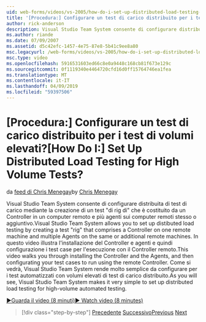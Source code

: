 ```yaml
---
uid: web-forms/videos/vs-2005/how-do-i-set-up-distributed-load-testing-for-high-volume-tests
title: '[Procedura:] Configurare un test di carico distribuito per i test di volumi elevati? | Microsoft Docs'
author: rick-anderson
description: Visual Studio Team System consente di configurare distribuita di test di carico mediante la creazione di un test 'di rig di' che è costituito da un Controller in un computer remoto e multipl...
ms.author: riande
ms.date: 07/09/2007
ms.assetid: d5c42efc-1457-4e75-87e8-5b41c9ee8a80
msc.legacyurl: /web-forms/videos/vs-2005/how-do-i-set-up-distributed-load-testing-for-high-volume-tests
msc.type: video
ms.openlocfilehash: 5916531603ed66c8e0a9448c168cb81f673e129c
ms.sourcegitcommit: 0f1119340e4464720cfd16d0ff15764746ea1fea
ms.translationtype: MT
ms.contentlocale: it-IT
ms.lasthandoff: 04/09/2019
ms.locfileid: "59397506"
---
```

# <a name="how-do-i-set-up-distributed-load-testing-for-high-volume-tests"></a><span data-ttu-id="1407b-104">[Procedura:] Configurare un test di carico distribuito per i test di volumi elevati?</span><span class="sxs-lookup"><span data-stu-id="1407b-104">[How Do I:] Set Up Distributed Load Testing for High Volume Tests?</span></span>

<span data-ttu-id="1407b-105">da [feed di Chris Menegay](https://twitter.com/CMenegay)</span><span class="sxs-lookup"><span data-stu-id="1407b-105">by [Chris Menegay](https://twitter.com/CMenegay)</span></span>

<span data-ttu-id="1407b-106">Visual Studio Team System consente di configurare distribuita di test di carico mediante la creazione di un test "di rig di" che è costituito da un Controller in un computer remoto e più agenti sui computer remoti stesso o aggiuntivo.</span><span class="sxs-lookup"><span data-stu-id="1407b-106">Visual Studio Team System allows you to set up distibuted load testing by creating a test "rig" that comprises a Controller on one remote machine and multiple Agents on the same or additional remote machines.</span></span> <span data-ttu-id="1407b-107">In questo video illustra l'installazione del Controller e agenti e quindi configurazione i test case per l'esecuzione con il Controller remoto.</span><span class="sxs-lookup"><span data-stu-id="1407b-107">This video walks you through installing the Controller and the Agents, and then configurating your test cases to run using the remote Controller.</span></span> <span data-ttu-id="1407b-108">Come si vedrà, Visual Studio Team System rende molto semplice da configurare per i test automatizzati con volumi elevati di test di carico distribuito.</span><span class="sxs-lookup"><span data-stu-id="1407b-108">As you will see, Visual Studio Team System makes it very simple to set up distributed load testing for high-volume automated testing.</span></span>

[<span data-ttu-id="1407b-109">&#9654;Guarda il video (8 minuti)</span><span class="sxs-lookup"><span data-stu-id="1407b-109">&#9654; Watch video (8 minutes)</span></span>](https://channel9.msdn.com/Blogs/ASP-NET-Site-Videos/how-do-i-set-up-distributed-load-testing-for-high-volume-tests)

> [!div class="step-by-step"]
> <span data-ttu-id="1407b-110">[Precedente](how-do-i-tune-web-application-performance-with-profiling.md)
> [Successivo](how-do-i-enforce-coding-standards-with-code-analysis.md)</span><span class="sxs-lookup"><span data-stu-id="1407b-110">[Previous](how-do-i-tune-web-application-performance-with-profiling.md)
[Next](how-do-i-enforce-coding-standards-with-code-analysis.md)</span></span>

